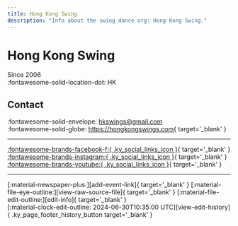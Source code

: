```yaml
---
title: Hong Kong Swing
description: "Info about the swing dance org: Hong Kong Swing."
---
```


# Hong Kong Swing

Since 2006  
:fontawesome-solid-location-dot: HK  


## Contact

:fontawesome-solid-envelope: <hkswings@gmail.com>  
:fontawesome-solid-globe: <https://hongkongswings.com>{ target='_blank' }  

---

 [:fontawesome-brands-facebook-f:{ .ky_social_links_icon }](https://www.facebook.com/HongKongSwings){ target='_blank' } [:fontawesome-brands-instagram:{ .ky_social_links_icon }](https://instagram.com/hongkongswings){ target='_blank' } [:fontawesome-brands-youtube:{ .ky_social_links_icon }](https://youtube.com/hkswings){ target='_blank' }

---

<div class="ky_page_footer" markdown>
<div class="ky_page_footer_trailing" markdown="span">
[:material-newspaper-plus:][add-event-link]{ target='_blank' }
[:material-file-eye-outline:][view-raw-source-file]{ target='_blank' }
[:material-file-edit-outline:][edit-info]{ target='_blank' }
</div>
<div class="ky_page_footer_leading" markdown="span">
[:material-clock-edit-outline: 2024-06-30T10:35:00 UTC][view-edit-history]{ .ky_page_footer_history_button target='_blank' }
</div>
</div>

[add-event-link]: https://github.com/swingdance/events/issues/new?assignees=&labels=add+event&projects=&template=02-add_entity.yml&title=%5Bzh_HK%5D%20%3CName%3E&region=zh_HK&province=HK&city=HK&org_id=hong-kong-swing "Add Event"
[view-raw-source-file]: https://github.com/swingdance/orgs/blob/main/zh_HK/hong-kong-swing.json "View Raw Source File"
[edit-info]: https://github.com/swingdance/orgs/issues/new?assignees=&labels=update+org&projects=&template=03-update_entity.yml&title=%5Bzh_HK%5D%20Hong%20Kong%20Swing&region=zh_HK&id=hong-kong-swing&name=Hong%20Kong%20Swing "Edit Info"

[view-edit-history]: https://github.com/swingdance/orgs/commits/main/zh_HK/hong-kong-swing.json "View Edit History"
